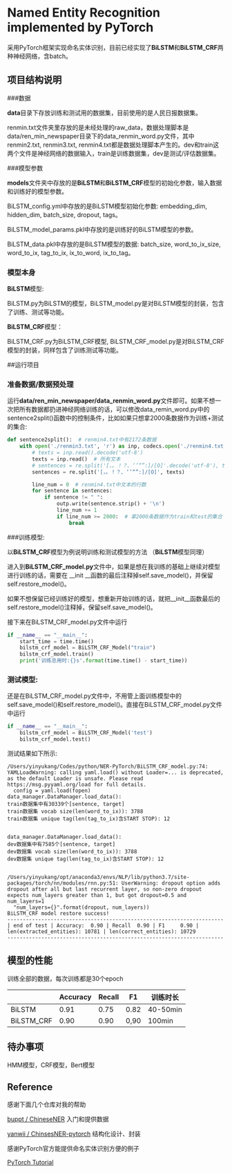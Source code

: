# Named Entity Recognition implemented by PyTorch

采用PyTorch框架实现命名实体识别，目前已经实现了**BiLSTM**和**BiLSTM_CRF**两种神经网络，含batch。



## 项目结构说明

###数据

**data**目录下存放训练和测试用的数据集，目前使用的是人民日报数据集。

renmin.txt文件夹里存放的是未经处理的raw_data，数据处理脚本是data/ren_min_newspaper目录下的data_renmin_word.py文件，其中renmin2.txt, renmin3.txt, renmin4.txt都是数据处理脚本产生的。dev和train这两个文件是神经网络的数据输入，train是训练数据集，dev是测试/评估数据集。

###模型参数

**models**文件夹中存放的是**BiLSTM**和**BiLSTM_CRF**模型的初始化参数，输入数据和训练好的模型参数。

BiLSTM_config.yml中存放的是BiLSTM模型初始化参数: embedding_dim, hidden_dim, batch_size, dropout, tags。

BiLSTM_model_params.pkl中存放的是训练好的BiLSTM模型的参数。

BiLSTM_data.pkl中存放的是BiLSTM模型的数据: batch_size, word_to_ix_size, word_to_ix, tag_to_ix, ix_to_word, ix_to_tag。

### 模型本身

**BiLSTM**模型:

BiLSTM.py为BiLSTM的模型，BiLSTM_model.py是对BiLSTM模型的封装，包含了训练、测试等功能。

**BiLSTM_CRF**模型：

BiLSTM_CRF.py为BiLSTM_CRF模型, BiLSTM_CRF_model.py是对BiLSTM_CRF模型的封装，同样包含了训练测试等功能。



##运行项目

### 准备数据/数据预处理

运行**data/ren_min_newspaper/data_renmin_word.py**文件即可。如果不想一次把所有数据都扔进神经网络训练的话，可以修改data_remin_word.py中的sentence2split()函数中的控制条件，比如如果只想拿2000条数据作为训练+测试的集合:

```python
def sentence2split():  # renmin4.txt中有2172条数据
    with open('./renmin3.txt', 'r') as inp, codecs.open('./renmin4.txt', 'w', 'utf-8') as outp:
        # texts = inp.read().decode('utf-8')
        texts = inp.read()  # 所有文本
        # sentences = re.split('[，。！？、‘’“”:]/[O]'.decode('utf-8'), texts)
        sentences = re.split('[，。！？、‘’“”:]/[O]', texts)

        line_num = 0  # renmin4.txt中文本的行数
        for sentence in sentences:
            if sentence != " ":
                outp.write(sentence.strip() + '\n')
                line_num += 1
                if line_num >= 2000:  # 拿2000条数据作为train和test的集合
                    break
```



###训练模型:

以**BiLSTM_CRF**模型为例说明训练和测试模型的方法 （**BiLSTM**模型同理）

进入到**BiLSTM_CRF_model.py**文件中，如果是想在我训练的基础上继续对模型进行训练的话，需要在 \_\_init \_\_函数的最后注释掉self.save_model()，并保留self.restore_model()。

如果不想保留已经训练好的模型，想重新开始训练的话，就把\_\_init_\_函数最后的self.restore_model()注释掉，保留self.save_model()。

接下来在BiLSTM_CRF_model.py文件中运行

```python
if __name__ == "__main__":
    start_time = time.time()
    bilstm_crf_model = BiLSTM_CRF_Model("train")
    bilstm_crf_model.train()
    print('训练总用时:{}s'.format(time.time() - start_time))
```



### 测试模型:

还是在BiLSTM_CRF_model.py文件中，不用管上面训练模型中的self.save_model()和self.restore_model()。直接在BiLSTM_CRF_model.py文件中运行

```python
if __name__ == "__main__":
    bilstm_crf_model = BiLSTM_CRF_Model('test')
    bilstm_crf_model.test()
```

测试结果如下所示:

```
/Users/yinyukang/Codes/python/NER-PyTorch/BiLSTM_CRF_model.py:74: YAMLLoadWarning: calling yaml.load() without Loader=... is deprecated, as the default Loader is unsafe. Please read https://msg.pyyaml.org/load for full details.
  config = yaml.load(fopen)
data_manager.DataManager.load_data():
train数据集中有30339个[sentence, target]
train数据集 vocab size(len(word_to_ix)): 3788
train数据集 unique tag(len(tag_to_ix)含START STOP): 12


data_manager.DataManager.load_data():
dev数据集中有7585个[sentence, target]
dev数据集 vocab size(len(word_to_ix)): 3788
dev数据集 unique tag(len(tag_to_ix)含START STOP): 12


/Users/yinyukang/opt/anaconda3/envs/NLP/lib/python3.7/site-packages/torch/nn/modules/rnn.py:51: UserWarning: dropout option adds dropout after all but last recurrent layer, so non-zero dropout expects num_layers greater than 1, but got dropout=0.5 and num_layers=1
  "num_layers={}".format(dropout, num_layers))
BiLSTM_CRF model restore success!
----------------------------------------------------------------------
| end of test | Accuracy:  0.90 | Recall  0.90 | F1     0.90 | len(extracted_entities): 10781 | len(correct_entities): 10729
----------------------------------------------------------------------
```



## 模型的性能

训练全部的数据，每次训练都是30个epoch

|            | Accuracy | Recall | F1   | 训练时长 |
| ---------- | -------- | ------ | ---- | -------- |
| BiLSTM     | 0.91     | 0.75   | 0.82 | 40-50min |
| BiLSTM_CRF | 0.90     | 0.90   | 0,90 | 100min   |



## 待办事项

HMM模型，CRF模型，Bert模型



## Reference

感谢下面几个仓库对我的帮助

[buppt / ChineseNER](https://github.com/buppt/ChineseNER) 入门和提供数据

[yanwii / ChinsesNER-pytorch](https://github.com/yanwii/ChinsesNER-pytorch) 结构化设计、封装

感谢PyTorch官方能提供命名实体识别方便的例子

[PyTorch Tutorial](https://pytorch.org/tutorials/beginner/nlp/advanced_tutorial.html?highlight=advanced)






